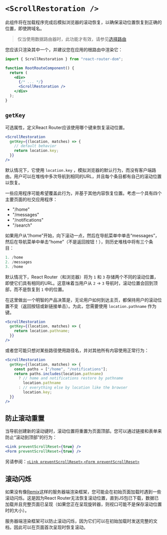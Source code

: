 # `<ScrollRestoration />`

此组件将在加载程序完成后模拟浏览器的滚动恢复，以确保滚动位置恢复到正确的位置，即使跨域名。

> 仅当使用数据路由器时，此功能才有效，请参见[选择路由](https://reactrouter.com/en/main/routers/picking-a-router)
>

您应该只渲染其中一个，并建议您在应用的根路由中渲染它：

```jsx
import { ScrollRestoration } from "react-router-dom";

function RootRouteComponent() {
  return (
    <div>
      {/* ... */}
      <ScrollRestoration />
    </div>
  );
}
```

## `getKey`

可选属性，定义React Router应该使用哪个键来恢复滚动位置。

```jsx
<ScrollRestoration
  getKey={(location, matches) => {
    // default behavior
    return location.key;
  }}
/>
```

默认情况下，它使用 `location.key` ，模拟浏览器的默认行为，而没有客户端路由。用户可以在堆栈中多次导航到相同的URL，并且每个条目都有自己的滚动位置以恢复。

一些应用程序可能希望覆盖此行为，并基于其他内容恢复位置。考虑一个具有四个主要页面的社交应用程序：

- "/home"
- "/messages"
- "/notifications"
- "/search"

如果用户从“/home”开始，向下滚动一点，然后在导航菜单中单击“messages”，然后在导航菜单中单击“home”（不是返回按钮！），则历史堆栈中将有三个条目：

```jsx
1. /home
2. /messages
3. /home
```

默认情况下，React Router（和浏览器）将为 `1` 和 `3` 存储两个不同的滚动位置，即使它们具有相同的URL。这意味着当用户从 `2` → `3` 导航时，滚动位置会回到顶部，而不是恢复到 `1` 中的位置。

在这里做出一个明智的产品决策是，无论用户如何到达主页，都保持用户的滚动位置不变（返回按钮或新链接单击）。为此，您需要使用 `location.pathname` 作为键。

```jsx
<ScrollRestoration
  getKey={(location, matches) => {
    return location.pathname;
  }}
/>
```

或者您可能只想对某些路径使用路径名，并对其他所有内容使用正常行为：

```jsx
<ScrollRestoration
  getKey={(location, matches) => {
    const paths = ["/home", "/notifications"];
    return paths.includes(location.pathname)
      ? // home and notifications restore by pathname
        location.pathname
      : // everything else by location like the browser
        location.key;
  }}
/>
```

## 防止滚动重置

当导航创建新的滚动键时，滚动位置将重置为页面顶部。您可以通过链接和表单来防止“滚动到顶部”的行为：

```jsx
<Link preventScrollReset={true} />
<Form preventScrollReset={true} />
```

另请参阅：[`<Link preventScrollReset>`](https://reactrouter.com/en/main/components/link#preventscrollreset),[`<Form preventScrollReset>`](https://reactrouter.com/en/main/components/form#preventscrollreset)

## 滚动闪烁

如果没有像[Remix](https://remix.run/)这样的服务器端渲染框架，您可能会在初始页面加载时遇到一些滚动闪烁。这是因为React Router无法恢复滚动位置，直到JS包已下载，数据已加载并且完整页面已呈现（如果您正在呈现旋转器，则视口可能不是保存滚动位置时的大小）。

服务器端渲染框架可以防止滚动闪烁，因为它们可以在初始加载时发送完整的文档，因此可以在页面首次呈现时恢复滚动。